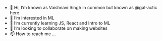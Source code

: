 - 👋 Hi, I’m known as Vaishnavi Singh in common but known as @gal-actic here 
- 👀 I’m interested in ML
- 🌱 I’m currently learning JS, React and Intro to ML
- 💞️ I’m looking to collaborate on making websites
- 📫 How to reach me ...

<!---
gal-actic/gal-actic is a ✨ special ✨ repository because its `README.md` (this file) appears on your GitHub profile.
You can click the Preview link to take a look at your changes.
--->
